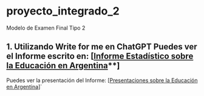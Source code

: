 # proyecto_integrado_2
Modelo de Examen Final Tipo 2 

## 1. Utilizando Write for me en ChatGPT Puedes ver el Informe escrito en: [[Informe Estadístico sobre la Educación en Argentina](https://chatgpt.com/share/6738fe71-6760-8000-91ee-d3ad9ddd0727)**]

Puedes ver la presentación del Informe: [[Presentaciones sobre la Educación en Argentina](https://gamma.app/docs/Analisis-del-Desempeno-Academico-y-Asistencia-en-Argentina-8nybqymiax2wti5)]`
